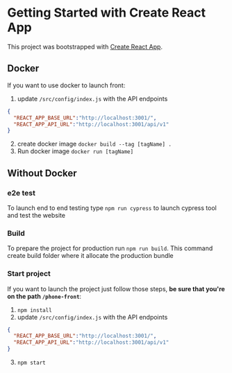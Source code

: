# Getting Started with Create React App

This project was bootstrapped with [Create React App](https://github.com/facebook/create-react-app).

## Docker
If you want to use docker to launch front:
1. update  `/src/config/index.js` with the API endpoints 
``` json
{
  "REACT_APP_BASE_URL":"http://localhost:3001/",
  "REACT_APP_API_URL":"http://localhost:3001/api/v1"
}
```
2. create docker image `docker build --tag [tagName] .`
3. Run docker image `docker run [tagName]`


## Without Docker

### e2e test
To launch end to end testing type `npm run cypress` to launch cypress tool and test the website

### Build
To prepare the project for production run `npm run build`. This command create build folder where it allocate the production bundle
### Start project

If you want to launch the project just follow those steps, **be sure that you're on the path `/phone-front`**:

1. `npm install`
2. update  `/src/config/index.js` with the API endpoints 
``` json
{
  "REACT_APP_BASE_URL":"http://localhost:3001/",
  "REACT_APP_API_URL":"http://localhost:3001/api/v1"
}
```
3. `npm start`

